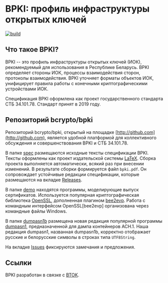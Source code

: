 BPKI: профиль инфраструктуры открытых ключей
============================================

[![build](https://github.com/bcrypto/bpki/actions/workflows/build.yaml/badge.svg)](https://github.com/bcrypto/bpki/actions/workflows/build.yaml)

Что такое BPKI?
---------------

BPKI -- это профиль инфраструктуры открытых ключей (ИОК), рекомендуемый 
для использования в Республике Беларусь. BPKI определяет стороны ИОК, 
процессы взаимодействия сторон, протоколы взаимодействия. BPKI уточняет 
форматы объектов ИОК, унифицирует правила работы с конечными 
криптографическими устройствами ИОК.

Спецификация BPKI оформлена как проект государственного стандарта
СТБ 34.101.78. Стандарт принят в 2019 году.

Репозиторий bcrypto/bpki
------------------------

Репозиторий bcrypto/bpki, открытый на площадке 
[http://github.com](http://github.com), является удобной платформой для 
коллективного обсуждения и совершенствования BPKI и СТБ 34.101.78. 

В папке [spec](spec) размещаются исходные тексты спецификации BPKI. Тексты 
оформлены как проект издательской системы 
[LaTeX](https://ru.wikipedia.org/wiki/LaTeX). Сборка проекта выполняется 
автоматически, всякий раз при внесении изменений.  В результате сборки 
формируется файл `bpki.pdf`. Он сопровождает устойчивые редакции спецификации, 
которые размещаются на вкладке 
[Releases](https://github.com/bcrypto/bpki/releases).

В папке [demo](demo) находятся программы, моделирующие выпуск сертификатов.
Используется популярная криптографическая библиотека 
[OpenSSL](https://github.com/openssl/openssl), дополненная плагином 
[bee2evp](https://github.com/bcrypto/bee2evp). Работа с командным 
интерфейсом OpenSSL[bee2evp] организована через командные файлы Windows.

В папке [dumpasn1b](dumpasn1b) размещена новая редакция популярной программы 
[dumpasn1](http://www.cs.auckland.ac.nz/~pgut001/dumpasn1.c), 
предназначенной для дампа контейнеров АСН.1. Наша редакция dumpasn1, названная 
dumpasn1b, корректно отображает русские и белорусские символы в строках типа 
`UTF8String`.

На вкладке [Issues](https://github.com/bcrypto/bpki/issues) фиксируются 
замечания и предложения.

Ссылки
------

BPKI разработан в связке с [BTOK](http://github.com/bcrypto/btok).

